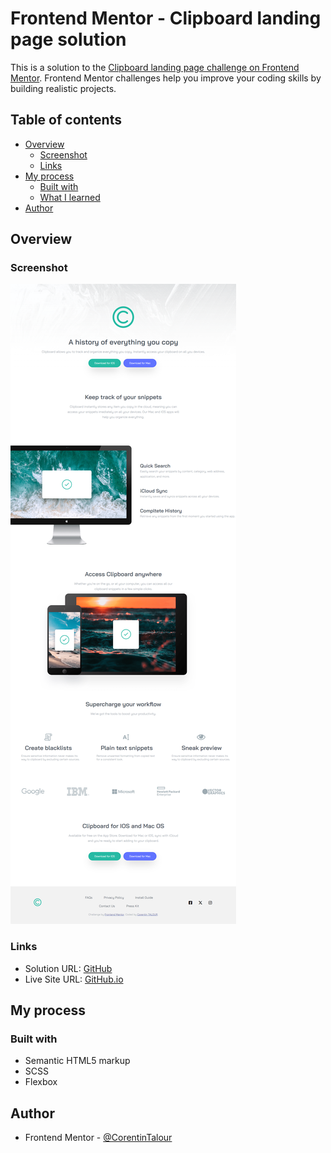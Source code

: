 # Frontend Mentor - Clipboard landing page solution

This is a solution to
the [Clipboard landing page challenge on Frontend Mentor](https://www.frontendmentor.io/challenges/clipboard-landing-page-5cc9bccd6c4c91111378ecb9).
Frontend Mentor challenges help you improve your coding skills by building realistic projects.

## Table of contents

- [Overview](#overview)
    - [Screenshot](#screenshot)
    - [Links](#links)
- [My process](#my-process)
    - [Built with](#built-with)
    - [What I learned](#what-i-learned)
- [Author](#author)

## Overview

### Screenshot

![](./Screenshot/Site%20Screenshot.png)

### Links

- Solution URL: [GitHub](https://github.com/CorentinTalour/Clipboard_landing_page)
- Live Site URL: [GitHub.io](https://corentintalour.github.io/Clipboard_landing_page/)

## My process

### Built with

- Semantic HTML5 markup
- SCSS
- Flexbox

## Author

- Frontend Mentor - [@CorentinTalour](https://www.frontendmentor.io/profile/CorentinTalour)
